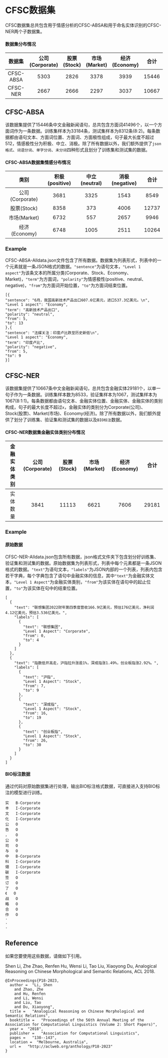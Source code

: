 # CFSC数据集
CFSC数据集总共包含用于情感分析的CFSC-ABSA和用于命名实体识别的CFSC-NER两个子数据集。

#### 数据集分布情况
|数据集|公司(Corporate)|股票(Stock)|市场(Market)|经济(Economy)|合计|实体数|
|:-:|:-:|:-:|:-:|:-:|:-:|:-:|
|CFSC-ABSA|5303|2826|3378|3939|15446|41496|
|CFSC-NER|2667|2666|2297|3037|10667|29181|

## CFSC-ABSA
该数据集提供了15446条中文金融新闻语句，总共包含方面词41496个，以一个方面词作为一条数据。训练集样本为33184条，测试集样本为8312条(8:2)。每条数据都由语句文本、方面词位置、方面词、方面极性组成，句子最大长度不超过512，情感极性分为积极、中立、消极。除了所有数据以外，我们额外提供了`json格式`、`词语分词`、`单字分词`、`未分词`四种形式且划分了训练集和测试集的数据。

#### CFSC-ABSA数据集情感分布情况
|类别|积极(positive)|中立(neutral)|消极(negative)|合计|
|:-:|:-:|:-:|:-:|:-:|
|公司(Corporate)|3681|3325|1543|8549|
|股票(Stock)|8358|373|4006|12737|
|市场(Market)|6732|557|2657|9946|
|经济(Economy)|6748|1005|2511|10264|

### Example
CFSC-ABSA-Alldata.json文件包含了所有数据。数据集为列表形式，列表中的一个元素就是一条JSON格式的数据。`"sentence"`为语句文本，`"Level 1 aspect"`为该条文本的所属分类(Corporate、Stock、Economy、Market)，`"term"`为方面词，`"polarity"`为情感极性(positive、neutral、negative)，`"from"`为方面词开始位置，`"to"`为方面词结束位置。
```
[{
"sentence": "6月，我国高新技术产品出口607.6亿美元，进口537.3亿美元。\n", 
"Level 1 aspect": "Economy", 
"term": "高新技术产品出口", 
"polarity": "neutral", 
"from": 5, 
"to": 13
},{
"sentence": "法媒关注：印度卢比跌至历史新低\n", 
"Level 1 aspect": "Economy", 
"term": "印度卢比", 
"polarity": "negative", 
"from": 5, 
"to": 9
}]
```

## CFSC-NER
该数据集提供了10667条中文金融新闻语句，总共包含金融实体29181个，以单一句子作为一条数据。训练集样本数为8533，验证集样本为1067，测试集样本为1067(8:1:1)。每条数据都由语句文本、金融实体位置、金融实体、金融实体的类别构成，句子的最大长度不超过`x`，金融实体的类别分为Corporate(公司)、Stock(股票)、Market(市场)、Economy(经济)。除了所有数据以外，我们额外提供了划分了训练集、验证集和测试集的数据以及`BIO标注`数据。

#### CFSC-NER数据集金融实体类别分布情况
| 金融实体类别 | 公司(Corporate) | 股票(Stock) | 市场(Market) | 经济(Economy) |   合计  |
| :----: | :-----------: | :-------: | :--------: | :---------: | :---: |
|  实体数量  |      3841     |   11113   |    6621    |     7606    | 29181 |

### Example
#### 原始数据
CFSC-NER-Alldata.json包含所有数据，json格式文件夹下包含划分好训练集、验证集和测试集的数据。原始数据集为列表形式，列表中每个元素都是一条JSON格式的数据。`"text"`为语句文本，`"labels"`为JSON内部的一个列表，列表内包含若干字典，每个字典包含了语句中金融实体的信息，其中`"text"`为金融实体文本，`"Level 1 Aspect"`为金融实体类别，`"from"`为该实体在语句中的起止位置，`"to"`为该实体在句中的结束位置。
```
[
  {
    "text": "联想集团2022财年第四季度营收166.9亿美元，预估176亿美元，净利润4.12亿美元，预估3.536亿美元。",
    "labels": [
      {
        "text": "联想集团",
        "Level 1 Aspect": "Corporate",
        "from": 0,
        "to": 4
      }
    ]
  },
  {
    "text": "指数低开高走，沪指拉升涨逾1%，深成指涨1.49%，创业板指涨2.92%。",
    "labels": [
      {
        "text": "沪指",
        "Level 1 Aspect": "Stock",
        "from": 7,
        "to": 9
      },
      {
        "text": "深成指",
        "Level 1 Aspect": "Stock",
        "from": 16,
        "to": 19
      },
      {
        "text": "创业板指",
        "Level 1 Aspect": "Stock",
        "from": 26,
        "to": 30
      }
    ]
  }
]
```
#### BIO标注数据
通过代码对原始数据集进行处理，输出BIO标注格式数据，可直接进入支持BIO标注的模型进行训练。
```
实	B-Corporate
丰	I-Corporate
文	I-Corporate
化	I-Corporate
公	O
告	O
，	O
公	O
司	O
与	O
中	B-Corporate
科	I-Corporate
翎	I-Corporate
碳	I-Corporate
签	O
订	O
了	O
《	O
战	O
略	O
合	O
作	O
·
·
·
```

## Reference
如果您要使用这些数据，请做如下引用。

Shen Li, Zhe Zhao, Renfen Hu, Wensi Li, Tao Liu, Xiaoyong Du, Analogical Reasoning on Chinese Morphological and Semantic Relations, ACL 2018.
```
@InProceedings{P18-2023,
  author =  "Li, Shen
    and Zhao, Zhe
    and Hu, Renfen
    and Li, Wensi
    and Liu, Tao
    and Du, Xiaoyong",
  title =   "Analogical Reasoning on Chinese Morphological and Semantic Relations",
  booktitle =   "Proceedings of the 56th Annual Meeting of the Association for Computational Linguistics (Volume 2: Short Papers)",
  year =  "2018",
  publisher =   "Association for Computational Linguistics",
  pages =   "138--143",
  location =  "Melbourne, Australia",
  url =   "http://aclweb.org/anthology/P18-2023"
}
```

